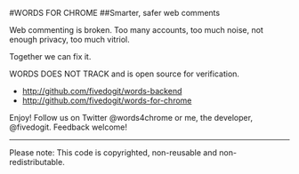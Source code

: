 #WORDS FOR CHROME
##Smarter, safer web comments

Web commenting is broken. Too many accounts, too much noise, not enough privacy, too much vitriol. 

Together we can fix it. 

WORDS DOES NOT TRACK and is open source for verification. 

- http://github.com/fivedogit/words-backend
- http://github.com/fivedogit/words-for-chrome

Enjoy! Follow us on Twitter @words4chrome or me, the developer, @fivedogit. Feedback welcome!

---------------

Please note: This code is copyrighted, non-reusable and non-redistributable.